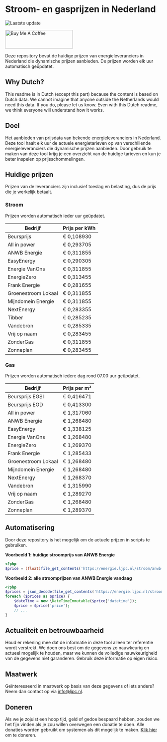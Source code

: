 # Stroom- en gasprijzen in Nederland

![Laatste update](https://img.shields.io/badge/laatste%20update-2024--10--30%2010%3A00%20CET-brightgreen)

<a href="https://www.buymeacoffee.com/Lars-" target="_blank"><img src="https://cdn.buymeacoffee.com/buttons/v2/default-orange.png" alt="Buy Me A Coffee" height="60" style="height: 60px !important;width: 217px !important;" ></a>

Deze repository bevat de huidige prijzen van energieleveranciers in Nederland die dynamische prijzen aanbieden. De prijzen worden elk uur automatisch geüpdatet.

## Why Dutch?

This readme is in Dutch (except this part) because the content is based on Dutch data. We cannot imagine that anyone outside the Netherlands would need this data. If you do, please let us know. Even with this Dutch readme, we think
everyone will understand how it works.

## Doel

Het aanbieden van prijsdata van bekende energieleveranciers in Nederland. Deze tool haalt elk uur de actuele energietarieven op van verschillende energieleveranciers die dynamische prijzen aanbieden. Door gebruik te maken van deze tool
krijg je een overzicht van de huidige tarieven en kun je beter inspelen op prijsschommelingen.

## Huidige prijzen

Prijzen van de leveranciers zijn inclusief toeslag en belasting, dus de prijs die je werkelijk betaalt.

### Stroom

Prijzen worden automatisch ieder uur geüpdatet.

 Bedrijf | Prijs per kWh 
---------|---------------
Beursprijs | € 0,108930
All in power | € 0,293705
ANWB Energie | € 0,311855
EasyEnergy | € 0,290305
Energie VanOns | € 0,311855
EnergieZero | € 0,313455
Frank Energie | € 0,281655
Groenestroom Lokaal | € 0,311855
Mijndomein Energie | € 0,311855
NextEnergy | € 0,283355
Tibber | € 0,285235
Vandebron | € 0,285335
Vrij op naam | € 0,283455
ZonderGas | € 0,311855
Zonneplan | € 0,283455


### Gas

Prijzen worden automatisch iedere dag rond 07.00 uur geüpdatet.

 Bedrijf | Prijs per m³ 
---------|--------------
Beursprijs EGSI | € 0,416471
Beursprijs EOD | € 0,413300
All in power | € 1,317060
ANWB Energie | € 1,268480
EasyEnergy | € 1,338125
Energie VanOns | € 1,268480
EnergieZero | € 1,269370
Frank Energie | € 1,285433
Groenestroom Lokaal | € 1,268480
Mijndomein Energie | € 1,268480
NextEnergy | € 1,268370
Vandebron | € 1,315990
Vrij op naam | € 1,289270
ZonderGas | € 1,268480
Zonneplan | € 1,289370


## Automatisering

Door deze repository is het mogelijk om de actuele prijzen in scripts te gebruiken.

**Voorbeeld 1: huidige stroomprijs van ANWB Energie**

```php
<?php
$price = (float)file_get_contents('https://energie.ljpc.nl/stroom/anwb-energie-nu.txt');

```

**Voorbeeld 2: alle stroomprijzen van ANWB Energie vandaag**

```php
<?php
$prices = json_decode(file_get_contents('https://energie.ljpc.nl/stroom/all-in-power-vandaag.json'),true);
foreach ($prices as $price) {
    $dateTime = new \DateTimeImmutable($price['datetime']);
    $price = $price['price'];
    // ...
}
```

## Actualiteit en betrouwbaarheid

Houd er rekening mee dat de informatie in deze tool alleen ter referentie wordt verstrekt. We doen ons best om de gegevens zo nauwkeurig en actueel mogelijk te houden, maar we kunnen de volledige nauwkeurigheid van de gegevens niet
garanderen. Gebruik deze informatie op eigen risico.

## Maatwerk

Geïnteresseerd in maatwerk op basis van deze gegevens of iets anders? Neem dan contact op
via [info@ljpc.nl](mailto:info@ljpc.nl?subject=Energie%20prijzen).

## Doneren

Als we je zojuist een hoop tijd, geld of gedoe bespaard hebben, zouden we het fijn vinden als je zou willen overwegen een
donatie te doen. Alle donaties worden gebruikt om systemen als dit mogelijk te
maken. [Klik hier](https://www.buymeacoffee.com/Lars-) om te doneren.
